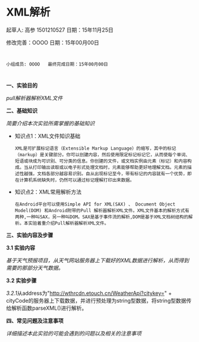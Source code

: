 # XML解析

起草人: 高参 1501210527   日期：15年11月25日

修改完善：OOOO   日期：15年00月00日
# 


    小组成员: OOOO   最终完成日期：15年00月00日
# 

**一、实验目的**

*pull解析器解析XML文件*

**二、基础知识**

*简要介绍本次实验所需掌握的基础知识*
   
* 知识点1：XML文件知识基础

      XML是可扩展标记语言（Extensible Markup Language）的缩写，其中的标记（markup）是关键部分。你可以创建内容，然后使用限定标记标记它，从而使每个单词、短语或块成为可识别、可分类的信息。你创建的文件，或文档实例由元素（标记）和内容构成。当从打印输出读取或以电子形式处理文档时，元素能够帮助更好地理解文档。元素的描述性越强，文档各部分越容易识别。自从出现标记至今，带有标记的内容就有一个优势，即在计算机系统缺失时，仍然可以通过标记理解打印出来数据。

* 知识点2：XML常用解析方法

      在Android平台可以使用Simple API for XML(SAX) 、 Document Object Model(DOM) 和Android附带的Pull 解析器解析XML文件。XML文件基本的解析方式有两种,一种叫SAX，另一种叫DOM。SAX是基于事件流的解析,DOM是基于XML文档树结构的解析。本实验着重介绍Pull解析器解析XML文件。

**三、实验内容及步骤**

**3.1 实验内容**

*基于天气预报项目，从天气网站服务器上下载好的XML数据进行解析，从而得到需要的那部分天气数据。*

**3.2 实验步骤**

*3.2.1*从address为"http://wthrcdn.etouch.cn/WeatherApi?citykey=" + cityCode的服务器上下载数据，并进行预处理为string型数据，将string型数据传给解析函数parseXML()进行解析。

**四、常见问题及注意事项**

*详细描述本此实验的可能会遇到的问题以及相关的注意事项*


